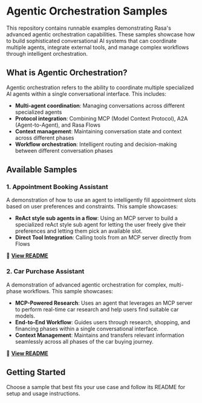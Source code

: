 # Agentic Orchestration Samples

This repository contains runnable examples demonstrating Rasa's advanced agentic
orchestration capabilities. These samples showcase how to build sophisticated
conversational AI systems that can coordinate multiple agents, integrate external
tools, and manage complex workflows through intelligent orchestration.

## What is Agentic Orchestration?

Agentic orchestration refers to the ability to coordinate multiple specialized AI
agents within a single conversational interface. This includes:
- **Multi-agent coordination**: Managing conversations across different specialized agents
- **Protocol integration**: Combining MCP (Model Context Protocol), A2A (Agent-to-Agent), and Rasa Flows
- **Context management**: Maintaining conversation state and context across different phases
- **Workflow orchestration**: Intelligent routing and decision-making between different conversation phases

## Available Samples

### 1. Appointment Booking Assistant
A demonstration of how to use an agent to intelligently fill appointment slots based
on user preferences and constraints. This sample showcases:
- **ReAct style sub agents in a flow**: Using an MCP server to build a specialized reAct style sub agent for letting the user freely give their preferences and letting them pick an available slot.
- **Direct Tool Integration**: Calling tools from an MCP server directly from Flows

📖 **[View README](appointment-booking-assistant/README.md)**

### 2. Car Purchase Assistant
A demonstration of advanced agentic orchestration for complex, multi-phase workflows.
This sample showcases:
- **MCP-Powered Research**: Uses an agent that leverages an MCP server to perform
real-time car research and help users find suitable car models.
- **End-to-End Workflow**: Guides users through research, shopping, and financing
phases within a single conversational interface.
- **Context Management**: Maintains and transfers relevant information seamlessly
across all phases of the car buying journey.

📖 **[View README](car-purchase-assistant/README.md)**

## Getting Started

Choose a sample that best fits your use case and follow its README for setup and usage instructions.
